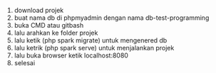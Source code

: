1. download projek
2. buat nama db di phpmyadmin dengan nama db-test-programming
3. buka CMD atau gitbash
4. lalu arahkan ke folder projek
5. lalu ketik (php spark migrate) untuk mengenered db
6. lalu ketrik (php spark serve) untuk menjalankan projek
7. lalu buka browser ketik localhost:8080
8. selesai
